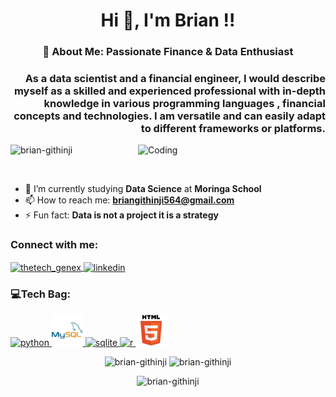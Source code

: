 
<h1 align="center">Hi 👋, I'm Brian !!</h1>
<h3 align="center">💫 About Me: Passionate Finance & Data Enthusiast</h3>

<h3 align="right">
  As a data scientist and a financial engineer, I would describe myself as a skilled and experienced professional with in-depth knowledge in various programming languages , financial concepts and technologies. 
  I am versatile and can easily adapt to different frameworks or platforms.
</h3>
<img align="right" alt="Coding" width="300" border-radius="15px" src="https://cdn.dribbble.com/users/1210339/screenshots/2776561/einstein_cycling.gif">
<p align="left"> 
  <img src="https://komarev.com/ghpvc/?username=brian-githinji&label=Profile%20views&color=0e75b6&style=flat" alt="brian-githinji" /> 
</p>

<p align="left"> 
  <a href="https://twitter.com/" target="blank">
    <img src="https://img.shields.io/twitter/follow/?logo=twitter&style=for-the-badge" alt="" />
  </a> 
</p>

- 🔭 I’m currently studying **Data Science** at **Moringa School**
- 📫 How to reach me: **briangithinji564@gmail.com**
- ⚡ Fun fact: **Data is not a project it is a strategy**

<h3 align="left">Connect with me:</h3>
<p align="left">
  <a href="https://www.instagram.com/_.just_brian._/?hl=en" target="blank">
    <img align="center" src="https://raw.githubusercontent.com/rahuldkjain/github-profile-readme-generator/master/src/images/icons/Social/instagram.svg" alt="thetech_genex" height="30" width="40" />
  </a>
  <a href="https://www.linkedin.com/in/brian-githinji-a9903023a/" target="blank">
    <img align="center" src="https://raw.githubusercontent.com/rahuldkjain/github-profile-readme-generator/master/src/images/icons/Social/linkedin.svg" alt="linkedin" height="30" width="40" />
  </a>
</p>

<h3 align="left">💻Tech Bag:</h3>
<p align="left">
  <a href="https://www.python.org" target="_blank" rel="noreferrer">
    <img src="https://cdn4.iconfinder.com/data/icons/logos-and-brands/512/267_Python_logo-1024.png" alt="python" width="50" height="50"/>
  </a>
  <a href="https://www.mysql.com/" target="_blank" rel="noreferrer"> 
    <img src="https://raw.githubusercontent.com/devicons/devicon/master/icons/mysql/mysql-original-wordmark.svg" alt="mysql" width="50" height="50"/>
  </a> 
  <a href="https://www.sqlite.org/" target="_blank" rel="noreferrer"> 
    <img src="https://www.vectorlogo.zone/logos/sqlite/sqlite-icon.svg" alt="sqlite" width="50" height="50"/>
  </a>
  <a href="https://www.r-project.org/" target="_blank" rel="noreferrer"> 
    <img src="https://www.r-project.org/logo/Rlogo.svg" alt="r" width="50" height="50"/>
  </a>
  <a href="https://www.w3.org/html/" target="_blank" rel="noreferrer">
    <img src="https://raw.githubusercontent.com/devicons/devicon/master/icons/html5/html5-original-wordmark.svg" alt="html5" width="50" height="50"/> 
  </a>
</p>

<p align="center">
  <img src="https://github-readme-stats.vercel.app/api?username=brian-githinji&show_icons=true&theme=chartreuse-dark" alt="brian-githinji" />
  <img src="https://github-readme-stats.vercel.app/api/top-langs/?username=brian-githinji&layout=compact&theme=chartreuse-dark" alt="brian-githinji" />
</p>

<p align="center">
  <img src="https://github-readme-streak-stats.herokuapp.com/?user=brian-githinji&&show_icons=true&theme=chartreuse-dark" alt="brian-githinji" />
</p>
